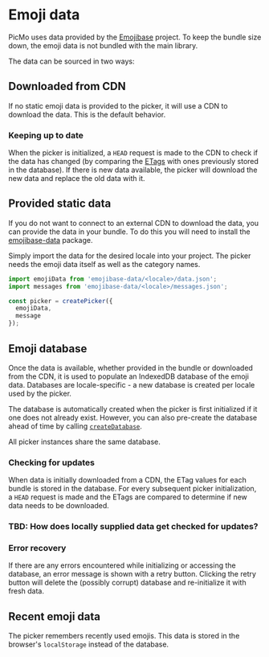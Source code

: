 # Emoji data

PicMo uses data provided by the [Emojibase](https://emojibase.dev/) project. To keep the bundle size down, the emoji data is not bundled with the main library. 

The data can be sourced in two ways:

## Downloaded from CDN

If no static emoji data is provided to the picker, it will use a CDN to download the data. This is the default behavior.

### Keeping up to date

When the picker is initialized, a `HEAD` request is made to the CDN to check if the data has changed (by comparing the [ETags](https://developer.mozilla.org/en-US/docs/Web/HTTP/Headers/ETag) with ones previously stored in the database). If there is new data available, the picker will download the new data and replace the old data with it.

## Provided static data

If you do not want to connect to an external CDN to download the data, you can provide the data in your bundle. To do this you will need to install the [emojibase-data](https://www.npmjs.com/package/emojibase-data) package.

Simply import the data for the desired locale into your project. The picker needs the emoji data itself as well as the category names.

```javascript
import emojiData from 'emojibase-data/<locale>/data.json';
import messages from 'emojibase-data/<locale>/messages.json';

const picker = createPicker({
  emojiData,
  message
});
```

## Emoji database

Once the data is available, whether provided in the bundle or downloaded from the CDN, it is used to populate an IndexedDB database of the emoji data. Databases are locale-specific - a new database is created per locale used by the picker.

The database is automatically created when the picker is first initialized if it one does not already exist. However, you can also pre-create the database ahead of time by calling [`createDatabase`](../api/picmo/functions/create-database).

All picker instances share the same database.

### Checking for updates

When data is initially downloaded from a CDN, the ETag values for each bundle is stored in the database. For every subsequent picker initialization, a `HEAD` request is made and the ETags are compared to determine if new data needs to be downloaded.

### TBD: How does locally supplied data get checked for updates?

### Error recovery

If there are any errors encountered while initializing or accessing the database, an error message is shown with a retry button. Clicking the retry button will delete the (possibly corrupt) database and re-initialize it with fresh data.

## Recent emoji data

The picker remembers recently used emojis. This data is stored in the browser's `localStorage` instead of the database.
